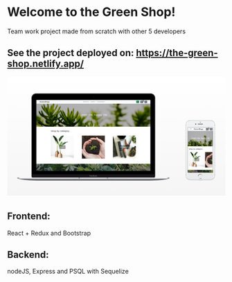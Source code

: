 # Welcome to the Green Shop!

Team work project made from scratch with other 5 developers 

## See the project deployed on: https://the-green-shop.netlify.app/

![Main preview](previews/main.png)

## Frontend: 

React + Redux and Bootstrap

## Backend: 

nodeJS, Express and PSQL with Sequelize